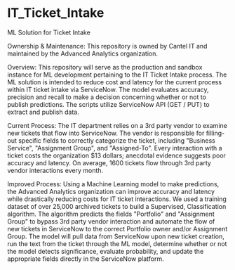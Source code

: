 # IT_Ticket_Intake
ML Solution for Ticket Intake

Ownership & Maintenance:
This repository is owned by Cantel IT and maintained by the Advanced Analytics organization.

Overview:
This repository will serve as the production and sandbox instance for ML development pertaining to the IT Ticket Intake process.
The ML solution is intended to reduce cost and latency for the current process within IT ticket intake via ServiceNow. 
The model evaluates accuracy, precision and recall to make a decision concerning whether or not to publish predictions.
The scripts utilize ServiceNow API (GET / PUT) to extract and publish data.

Current Process:
The IT department relies on a 3rd party vendor to examine new tickets that flow into ServiceNow. The vendor is responsible for 
filling-out specific fields to correctly categorize the ticket, including "Business Service", "Assignment Group", and "Assigned-To".
Every interaction with a ticket costs the organization $13 dollars; anecdotal evidence suggests poor accuracy and latency.
On average, 1600 tickets flow through 3rd party vendor interactions every month.

Improved Process:
Using a Machine Learning model to make predictions, the Advanced Analytics organization can improve accuracy and latency while drastically
reducing costs for IT ticket interactions. We used a training dataset of over 25,000 archived tickets to build a Supervised, 
Classification algorithm. The algorithm predicts the fields "Portfolio" and "Assignment Group" to bypass 3rd party vendor interaction 
and automate the flow of new tickets in ServiceNow to the correct Portfolio owner and/or Assignment Group. The model will pull data from
ServiceNow upon new ticket creation, run the text from the ticket through the ML model, determine whether or not the model detects
significance, evaluate probability, and update the appropriate fields directly in the ServiceNow platform.
